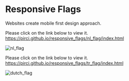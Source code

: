 # Responsive Flags

Websites create mobile first design approach.




Please click on the link below to view it.
https://pirci.github.io/responsive_flags/nl_flag/index.html

![nl_flag](https://user-images.githubusercontent.com/43238947/115158847-86121980-a090-11eb-84f1-8169ff5cbe5f.png)






Please click on the link below to view it.
https://pirci.github.io/responsive_flags/tr_flag/index.html

![dutch_flag](https://user-images.githubusercontent.com/43238947/115749106-0ee1cb80-a397-11eb-8320-faf794832e5e.png)

